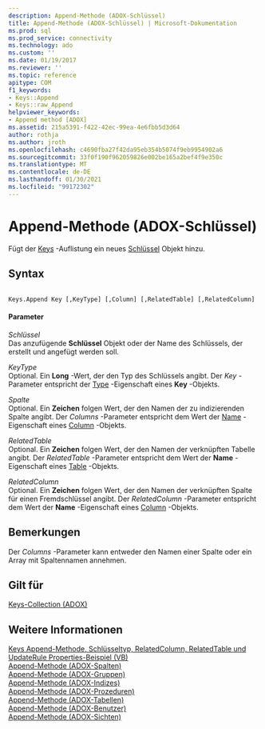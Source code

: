 ```yaml
---
description: Append-Methode (ADOX-Schlüssel)
title: Append-Methode (ADOX-Schlüssel) | Microsoft-Dokumentation
ms.prod: sql
ms.prod_service: connectivity
ms.technology: ado
ms.custom: ''
ms.date: 01/19/2017
ms.reviewer: ''
ms.topic: reference
apitype: COM
f1_keywords:
- Keys::Append
- Keys::raw_Append
helpviewer_keywords:
- Append method [ADOX]
ms.assetid: 215a5391-f422-42ec-99ea-4e6fbb5d3d64
author: rothja
ms.author: jroth
ms.openlocfilehash: c4690fba27f42da95eb354b5074f9eb9954902a6
ms.sourcegitcommit: 33f0f190f962059826e002be165a2bef4f9e350c
ms.translationtype: MT
ms.contentlocale: de-DE
ms.lasthandoff: 01/30/2021
ms.locfileid: "99172302"
---
```

# <a name="append-method-adox-keys"></a>Append-Methode (ADOX-Schlüssel)
Fügt der [Keys](./keys-collection-adox.md) -Auflistung ein neues [Schlüssel](./key-object-adox.md) Objekt hinzu.  
  
## <a name="syntax"></a>Syntax  
  
```  
  
Keys.Append Key [,KeyType] [,Column] [,RelatedTable] [,RelatedColumn]  
```  
  
#### <a name="parameters"></a>Parameter  
 *Schlüssel*  
 Das anzufügende **Schlüssel** Objekt oder der Name des Schlüssels, der erstellt und angefügt werden soll.  
  
 *KeyType*  
 Optional. Ein **Long** -Wert, der den Typ des Schlüssels angibt. Der *Key* -Parameter entspricht der [Type](./type-property-key-adox.md) -Eigenschaft eines **Key** -Objekts.  
  
 *Spalte*  
 Optional. Ein **Zeichen** folgen Wert, der den Namen der zu indizierenden Spalte angibt. Der *Columns* -Parameter entspricht dem Wert der [Name](./name-property-adox.md) -Eigenschaft eines [Column](./column-object-adox.md) -Objekts.  
  
 *RelatedTable*  
 Optional. Ein **Zeichen** folgen Wert, der den Namen der verknüpften Tabelle angibt. Der *RelatedTable* -Parameter entspricht dem Wert der **Name** -Eigenschaft eines [Table](./table-object-adox.md) -Objekts.  
  
 *RelatedColumn*  
 Optional. Ein **Zeichen** folgen Wert, der den Namen der verknüpften Spalte für einen Fremdschlüssel angibt. Der *RelatedColumn* -Parameter entspricht dem Wert der **Name** -Eigenschaft eines [Column](./column-object-adox.md) -Objekts.  
  
## <a name="remarks"></a>Bemerkungen  
 Der *Columns* -Parameter kann entweder den Namen einer Spalte oder ein Array mit Spaltennamen annehmen.  
  
## <a name="applies-to"></a>Gilt für  
 [Keys-Collection (ADOX)](./keys-collection-adox.md)  
  
## <a name="see-also"></a>Weitere Informationen  
 [Keys Append-Methode, Schlüsseltyp, RelatedColumn, RelatedTable und UpdateRule Properties-Beispiel (VB)](./keys-append-method-key-type-relatedcolumn-relatedtable-example-vb.md)   
 [Append-Methode (ADOX-Spalten)](./append-method-adox-columns.md)   
 [Append-Methode (ADOX-Gruppen)](./append-method-adox-groups.md)   
 [Append-Methode (ADOX-Indizes)](./append-method-adox-indexes.md)   
 [Append-Methode (ADOX-Prozeduren)](./append-method-adox-procedures.md)   
 [Append-Methode (ADOX-Tabellen)](./append-method-adox-tables.md)   
 [Append-Methode (ADOX-Benutzer)](./append-method-adox-users.md)   
 [Append-Methode (ADOX-Sichten)](./append-method-adox-views.md)
